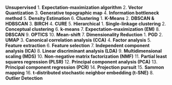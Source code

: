 **Unsupervised**
    1. **Expectation-maximization algorithm** 
    2. **Vector Quantization** 
    3. **Generative topographic map** 
    4. **Information bottleneck method**
    5. **Density Estimation**
    6. **Clustering**
       1. **K-Means**
       2. **DBSCAN & HDBSCAN**
       3. **BIRCH**
       4. **CURE**
       5. **Hierarchical**
          1. **Single-linkage clustering** 
          2. **Conceptual clustering**
       6. **k-means**
       7. **Expectation–maximization (EM)**
       8. **DBSCAN**
       9. **OPTICS**
       10. **Mean-shift**
    7. **Dimensionality Reduction**
       1. **PGD**
       2. **UMAP**
       3. **Canonical correlation analysis (CCA)** 
       4. **Factor analysis** 
       5. **Feature extraction** 
       6. **Feature selection** 
       7. **Independent component analysis (ICA)** 
       8. **Linear discriminant analysis (LDA)** 
       9. **Multidimensional scaling (MDS)** 
       10. **Non-negative matrix factorization (NMF)** 
       11. **Partial least squares regression (PLSR)** 
       12. **Principal component analysis (PCA)** 
       13. **Principal component regression (PCR)** 
       14. **Projection pursuit** 
       15. **Sammon mapping** 
       16. **t-distributed stochastic neighbor embedding (t-SNE)**
    8. **Outlier Detection**
